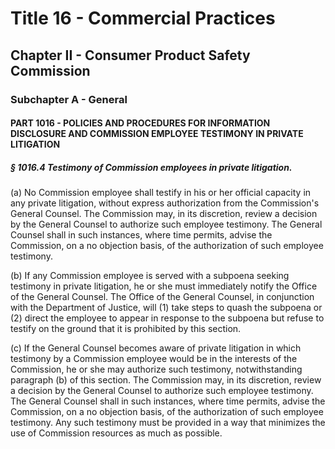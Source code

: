 
# Title 16 - Commercial Practices
## Chapter II - Consumer Product Safety Commission
### Subchapter A - General
#### PART 1016 - POLICIES AND PROCEDURES FOR INFORMATION DISCLOSURE AND COMMISSION EMPLOYEE TESTIMONY IN PRIVATE LITIGATION
##### § 1016.4 Testimony of Commission employees in private litigation.

(a) No Commission employee shall testify in his or her official capacity in any private litigation, without express authorization from the Commission's General Counsel. The Commission may, in its discretion, review a decision by the General Counsel to authorize such employee testimony. The General Counsel shall in such instances, where time permits, advise the Commission, on a no objection basis, of the authorization of such employee testimony.

(b) If any Commission employee is served with a subpoena seeking testimony in private litigation, he or she must immediately notify the Office of the General Counsel. The Office of the General Counsel, in conjunction with the Department of Justice, will (1) take steps to quash the subpoena or (2) direct the employee to appear in response to the subpoena but refuse to testify on the ground that it is prohibited by this section.

(c) If the General Counsel becomes aware of private litigation in which testimony by a Commission employee would be in the interests of the Commission, he or she may authorize such testimony, notwithstanding paragraph (b) of this section. The Commission may, in its discretion, review a decision by the General Counsel to authorize such employee testimony. The General Counsel shall in such instances, where time permits, advise the Commission, on a no objection basis, of the authorization of such employee testimony. Any such testimony must be provided in a way that minimizes the use of Commission resources as much as possible.
